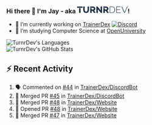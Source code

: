 ### Hi there 👋 I'm Jay - aka <img src="https://raw.githubusercontent.com/TurnrDev/TurnrDev/master/Logo/SVG/TurnrDev_Logo_Dark%20Blue%20%26%20Teal.svg" alt="TurnrDev" height="17.5px">!

- 🔭 I’m currently working on [TrainerDex](https://www.github.com/TrainerDex) [![Discord](https://discordapp.com/api/v6/guilds/364313717720219651/widget.png?style=shield)](http://discord.trainerdex.co.uk/)
- 🤔 I’m studying Computer Science at [OpenUniversity](http://www.open.ac.uk/courses/computing-it/degrees/bsc-computing-it-software-q62-soft)

![TurnrDev's Languages](https://github-readme-stats.vercel.app/api/top-langs/?username=TurnrDev&layout=compact&hide_border=true&title_color=1fa6aa&text_color=233247)
<br>
![TurnrDev's GitHub Stats](https://github-readme-stats.vercel.app/api?username=TurnrDev&show_icons=true&hide_border=true&count_private=true&include_all_commits=true&icon_color=1fa6aa&title_color=1fa6aa&text_color=233247)
<br>

## :zap: Recent Activity

<!--START_SECTION:activity-->
1. 🗣 Commented on [#44](https://github.com//TrainerDex/DiscordBot/issues/44) in [TrainerDex/DiscordBot](https://github.com//TrainerDex/DiscordBot)
2. 🎉 Merged PR [#45](https://github.com//TrainerDex/DiscordBot/pull/45) in [TrainerDex/DiscordBot](https://github.com//TrainerDex/DiscordBot)
3. 🎉 Merged PR [#48](https://github.com//TrainerDex/Website/pull/48) in [TrainerDex/Website](https://github.com//TrainerDex/Website)
4. 💪 Opened PR [#48](https://github.com//TrainerDex/Website/pull/48) in [TrainerDex/Website](https://github.com//TrainerDex/Website)
5. 🎉 Merged PR [#47](https://github.com//TrainerDex/Website/pull/47) in [TrainerDex/Website](https://github.com//TrainerDex/Website)
<!--END_SECTION:activity-->
